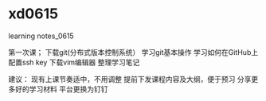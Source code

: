 # xd0615
learning notes_0615

第一次课；
下载git(分布式版本控制系统）
学习git基本操作
学习如何在GitHub上配置ssh key
下载vim编辑器
整理学习笔记


建议：
现有上课节奏适中，不用调整
提前下发课程内容及大纲，便于预习
分享更多好的学习材料
平台更换为钉钉

